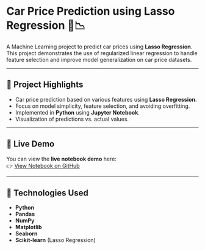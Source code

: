 # Car Price Prediction using Lasso Regression 🚗📉

A Machine Learning project to predict car prices using **Lasso Regression**. This project demonstrates the use of regularized linear regression to handle feature selection and improve model generalization on car price datasets.

---

## 📌 Project Highlights

- Car price prediction based on various features using **Lasso Regression**.
- Focus on model simplicity, feature selection, and avoiding overfitting.
- Implemented in **Python** using **Jupyter Notebook**.
- Visualization of predictions vs. actual values.

---

## 🔗 Live Demo

You can view the **live notebook demo** here:  
👉 [View Notebook on GitHub]([https://mllaappprojectcarpriceprediction-ffotirc.streamlit.app/])

---

## 🚀 Technologies Used

- **Python**
- **Pandas**
- **NumPy**
- **Matplotlib**
- **Seaborn**
- **Scikit-learn** (Lasso Regression)
